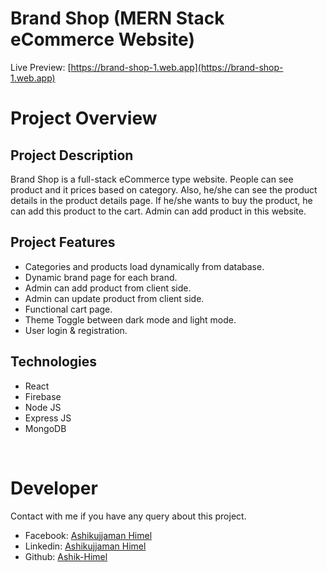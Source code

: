 # Brand Shop (MERN Stack eCommerce Website)
Live Preview: [https://brand-shop-1.web.app](https://brand-shop-1.web.app)

# Project Overview

## Project Description
Brand Shop is a full-stack eCommerce type website. People can see product and it prices based on category. Also, he/she can see the product details in the product details page. If he/she wants to buy the product, he can add this product to the cart. Admin can add product in this website.

## Project Features
* Categories and products load dynamically from database.
* Dynamic brand page for each brand.
* Admin can add product from client side.
* Admin can update product from client side.
* Functional cart page.
* Theme Toggle between dark mode and light mode.
* User login & registration.

## Technologies
* React
* Firebase
* Node JS
* Express JS
* MongoDB

<br />

# Developer
Contact with me if you have any query about this project.
* Facebook: [Ashikujjaman Himel](https://www.facebook.com/ashikujjaman.himel)
* Linkedin: [Ashikujjaman Himel](https://www.linkedin.com/in/ashik-himel)
* Github: [Ashik-Himel](https://www.github.com/ashik-himel)
